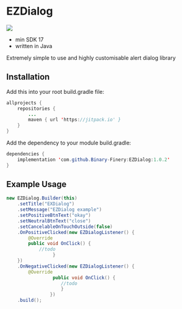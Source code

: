 # EZDialog
[![](https://jitpack.io/v/Binary-Finery/EZDialog.svg)](https://jitpack.io/#Binary-Finery/EZDialog)

- min SDK 17
- written in Java

Extremely simple to use and highly customisable alert dialog library

## Installation

Add this into your root build.gradle file:

```java
allprojects {
	repositories {
		...
		maven { url 'https://jitpack.io' }
	}
}
```

Add the dependency to your module build.gradle:

```java
dependencies {
	implementation 'com.github.Binary-Finery:EZDialog:1.0.2'
}
```

## Example Usage

```java
new EZDialog.Builder(this)
	.setTitle("EXDialog")
	.setMessage("EZDialog example")
	.setPositiveBtnText("okay")
	.setNeutralBtnText("close")
	.setCancelableOnTouchOutside(false)
	.OnPositiveClicked(new EZDialogListener() {
		@Override
		public void OnClick() {
			//todo
                 }
	})
	.OnNegativeClicked(new EZDialogListener() {
		@Override
                 public void OnClick() {
                 	//todo
                    }
                })
	.build();
```
